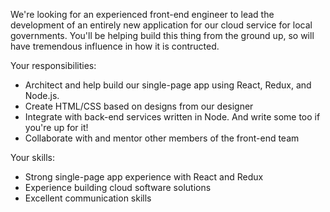 

We're looking for an experienced front-end engineer to lead the development of an entirely new application for our cloud service for local governments.  You'll be
helping build this thing from the ground up, so will have tremendous influence in how it is contructed.

Your responsibilities:

* Architect and help build our single-page app using React, Redux, and Node.js.
* Create HTML/CSS based on designs from our designer
* Integrate with back-end services written in Node. And write some too if you're up for it!
* Collaborate with and mentor other members of the front-end team

Your skills:

* Strong single-page app experience with React and Redux
* Experience building cloud software solutions
* Excellent communication skills






